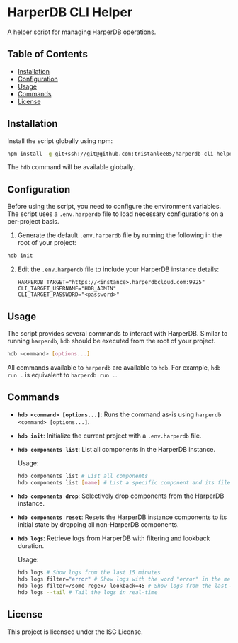 # HarperDB CLI Helper

A helper script for managing HarperDB operations.

## Table of Contents

- [Installation](#installation)
- [Configuration](#configuration)
- [Usage](#usage)
- [Commands](#commands)
- [License](#license)

## Installation

Install the script globally using npm:

```bash
npm install -g git+ssh://git@github.com:tristanlee85/harperdb-cli-helper.git#main
```

The `hdb` command will be available globally.

## Configuration

Before using the script, you need to configure the environment variables. The script uses a `.env.harperdb` file to load necessary configurations on a per-project basis.

1. Generate the default `.env.harperdb` file by running the following in the root of your project:

```bash
hdb init
```

2. Edit the `.env.harperdb` file to include your HarperDB instance details:

   ```plaintext
   HARPERDB_TARGET="https://<instance>.harperdbcloud.com:9925"
   CLI_TARGET_USERNAME="HDB_ADMIN"
   CLI_TARGET_PASSWORD="<password>"
   ```

## Usage

The script provides several commands to interact with HarperDB. Similar to running `harperdb`, `hdb` should be executed from the root of your project.

```bash
hdb <command> [options...]
```

All commands available to `harperdb` are available to `hdb`. For example, `hdb run .` is equivalent to `harperdb run .`.

## Commands

- **`hdb <command> [options...]`**: Runs the command as-is using `harperdb <command> [options...]`.
- **`hdb init`**: Initialize the current project with a `.env.harperdb` file.
- **`hdb components list`**: List all components in the HarperDB instance.

  Usage:

  ```bash
  hdb components list # List all components
  hdb components list [name] # List a specific component and its file structure
  ```

- **`hdb components drop`**: Selectively drop components from the HarperDB instance.

- **`hdb components reset`**: Resets the HarperDB instance components to its initial state by dropping all non-HarperDB components.
- **`hdb logs`**: Retrieve logs from HarperDB with filtering and lookback duration.

  Usage:

  ```bash
  hdb logs # Show logs from the last 15 minutes
  hdb logs filter="error" # Show logs with the word "error" in the message
  hdb logs filter=/some-regex/ lookback=45 # Show logs from the last 45 minutes matching the expression in the message
  hdb logs --tail # Tail the logs in real-time
  ```

## License

This project is licensed under the ISC License.
